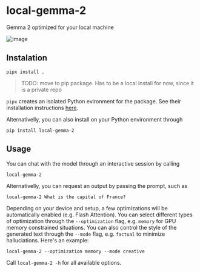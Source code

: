 # local-gemma-2
Gemma 2 optimized for your local machine

![image](https://github.com/huggingface/local-gemma-2/assets/12240844/b998347f-f481-4986-9a05-764420c69350)


## Instalation

```
pipx install .
```

> TODO: move to pip package. Has to be a local install for now, since it is a private repo

`pipx` creates an isolated Python evironment for the package. See their installation instructions [here](https://github.com/pypa/pipx?tab=readme-ov-file#install-pipx).

Alternativelly, you can also install on your Python environment through

```
pip install local-gemma-2
```

## Usage

You can chat with the model through an interactive session by calling

```
local-gemma-2
```

Alternativelly, you can request an output by passing the prompt, such as

```
local-gemma-2 What is the capital of France?
```

Depending on your device and setup, a few optimizations will be automatically enabled (e.g. Flash Attention). You can select different types of optimization through the `--optimization` flag, e.g. `memory` for GPU memory constrained situations. You can also control the style of the generated text through the `--mode` flag, e.g. `factual` to minimize halluciations. Here's an example:

```
local-gemma-2 --optimization memory --mode creative
```

Call `local-gemma-2 -h` for all available options.
